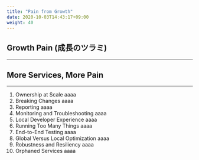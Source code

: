 ```yaml
---
title: "Pain from Growth"
date: 2020-10-03T14:43:17+09:00
weight: 40
---
```

<!-- : .wrap -->



## Growth Pain (成長のツラミ)


---
<!--: .wrap -->

## More Services, More Pain

<hr/>

<div class="toc">

<ol>
<li><span class="chapter">Ownership at Scale</span>
  aaaa
</li>

<li><span class="chapter">Breaking Changes</span>
  aaaa
</li>

<li><span class="chapter">Reporting</span>
  aaaa
</li>


<li><span class="chapter">Monitoring and Troubleshooting</span>
  aaaa
</li>

<li><span class="chapter">Local Developer Experience</span>
  aaaa
</li>

<li><span class="chapter">Running Too Many Things</span>
  aaaa
</li>

<li><span class="chapter">End-to-End Testing</span>
  aaaa
</li>

<li><span class="chapter">Global Versus Local Optimization</span>
  aaaa
</li>

<li><span class="chapter">Robustness and Resiliency</span>
  aaaa
</li>

<li><span class="chapter">Orphaned Services</span>
  aaaa
</li>

</ol>

</div>

